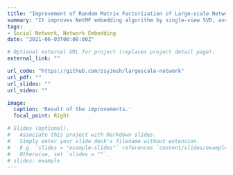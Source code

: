 ```yaml
---
title: "Improvement of Random Matrix Factorization of Large-scale Network Embedding"
summary: "It improves NetMF embedding algorithm by single-view SVD, avoids storage of dense matrix and saves space. Besides, it sets the decay rate of singular value and uses freigs algorithm to speed up the factorization, achieves linear bound."
tags:
- Social Network, Network Embedding
date: "2021-06-03T00:00:00Z"

# Optional external URL for project (replaces project detail page).
external_link: ""

url_code: "https://github.com/zsyJosh/largescale-network"
url_pdf: ""
url_slides: ""
url_video: ""

image:
  caption: 'Result of the improvements.'
  focal_point: Right

# Slides (optional).
#   Associate this project with Markdown slides.
#   Simply enter your slide deck's filename without extension.
#   E.g. `slides = "example-slides"` references `content/slides/example-slides.md`.
#   Otherwise, set `slides = ""`.
# slides: example
---
```

